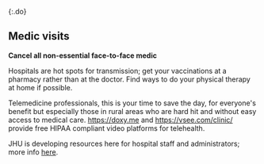 {:.do}
## Medic visits 
**Cancel all non-essential face-to-face medic**

Hospitals are hot spots for transmission; get your vaccinations at a pharmacy rather than at the doctor. Find ways to do your physical therapy at home if possible.

Telemedicine professionals, this is your time to save the day, for everyone's benefit but especially those in rural areas who are hard hit and without easy access to medical care. https://doxy.me and https://vsee.com/clinic/ provide free HIPAA compliant video platforms for telehealth. 

JHU is developing resources here for hospital staff and administrators; more info [here](https://www.cbsnews.com/news/coronavirus-containment-dr-jon-lapook-60-minutes-2020-03-08/).
